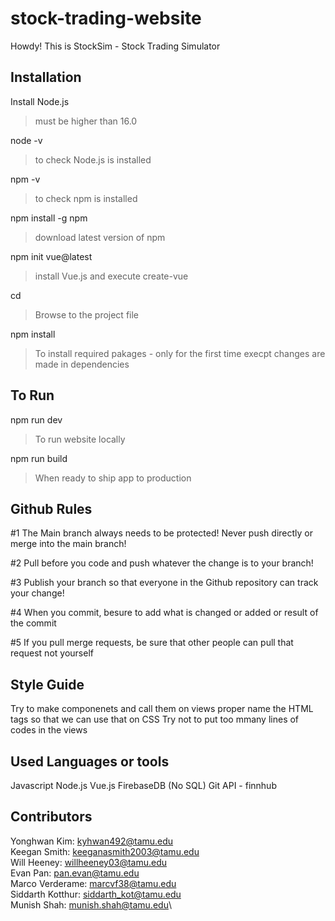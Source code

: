 # stock-trading-website
Howdy! This is StockSim -  Stock Trading Simulator

## Installation
Install Node.js

>must be higher than 16.0

node -v 

>to check Node.js is installed

npm -v 

>to check npm is installed

npm install -g npm 

>download latest version of npm

npm init vue@latest 

>install Vue.js and execute create-vue

cd <your-project-name>

>Browse to the project file

npm install

>To install required pakages - only for the first time execpt changes are made in dependencies

## To Run
npm run dev

>To run website locally

npm run build

>When ready to ship app to production

## Github Rules
#1 The Main branch always needs to be protected! Never push directly or merge into the main branch!

#2 Pull before you code and push whatever the change is to your branch!

#3 Publish your branch so that everyone in the Github repository can track your change!

#4 When you commit, besure to add what is changed or added or result of the commit

#5 If you pull merge requests, be sure that other people can pull that request not yourself

## Style Guide
Try to make componenets and call them on views
proper name the HTML tags so that we can use that on CSS
Try not to put too mmany lines of codes in the views

## Used Languages or tools
Javascript
Node.js
Vue.js
FirebaseDB (No SQL)
Git
API - finnhub

## Contributors
Yonghwan Kim: kyhwan492@tamu.edu\
Keegan Smith: keeganasmith2003@tamu.edu\
Will Heeney: willheeney03@tamu.edu\
Evan Pan: pan.evan@tamu.edu\
Marco Verderame: marcvf38@tamu.edu\
Siddarth Kotthur: siddarth_kot@tamu.edu\
Munish Shah: munish.shah@tamu.edu\
